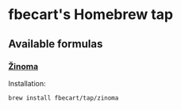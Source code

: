 # fbecart's Homebrew tap

## Available formulas

### [Žinoma](https://github.com/fbecart/zinoma/blob/master/README.md)

Installation:

```shell script
brew install fbecart/tap/zinoma
```
